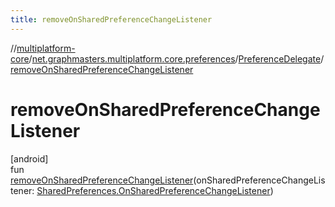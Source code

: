 ```yaml
---
title: removeOnSharedPreferenceChangeListener
---
```

//[multiplatform-core](../../../index.html)/[net.graphmasters.multiplatform.core.preferences](../index.html)/[PreferenceDelegate](index.html)/[removeOnSharedPreferenceChangeListener](remove-on-shared-preference-change-listener.html)



# removeOnSharedPreferenceChangeListener



[android]\
fun [removeOnSharedPreferenceChangeListener](remove-on-shared-preference-change-listener.html)(onSharedPreferenceChangeListener: [SharedPreferences.OnSharedPreferenceChangeListener](https://developer.android.com/reference/kotlin/android/content/SharedPreferences.OnSharedPreferenceChangeListener.html))




